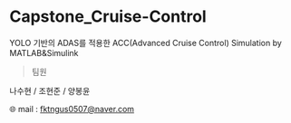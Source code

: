 # Capstone_Cruise-Control
YOLO 기반의 ADAS를 적용한 ACC(Advanced Cruise Control) Simulation by MATLAB&amp;Simulink
>팀원


나수현 / 조현준 / 양봉윤  

🌐 mail : fktngus0507@naver.com
